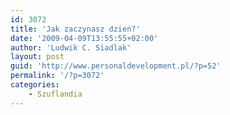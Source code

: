 ```yaml
---
id: 3072
title: 'Jak zaczynasz dzień?'
date: '2009-04-09T13:55:55+02:00'
author: 'Ludwik C. Siadlak'
layout: post
guid: 'http://www.personaldevelopment.pl/?p=52'
permalink: '/?p=3072'
categories:
    - Szuflandia
---
```



